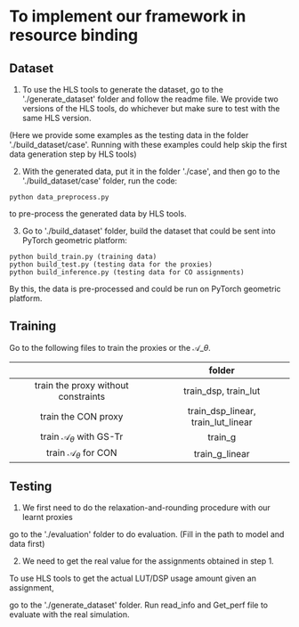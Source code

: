 # To implement our framework in resource binding

## Dataset

1. To use the HLS tools to generate the dataset, go to the './generate_dataset' folder and follow the readme file. We provide two versions of the HLS tools, do whichever but make sure to test with the same HLS version.

(Here we provide some examples as the testing data in the folder './build_dataset/case'. Running with these examples could help skip the first data generation step by HLS tools)

2. With the generated data, put it in the folder './case', and then go to the './build_dataset/case' folder, run the code:

```
python data_preprocess.py
```
to pre-process the generated data by HLS tools.

3. Go to './build_dataset' folder, build the dataset that could be sent into PyTorch geometric platform:
```
python build_train.py (training data)
python build_test.py (testing data for the proxies)
python build_inference.py (testing data for CO assignments)
```
By this, the data is pre-processed and could be run on PyTorch geometric platform.

## Training 

Go to the following files to train the proxies or the $\mathcal{A}\_{\theta}$.

|                                     |      folder     |
|:-----------------------------------:|:---------------:|
| train the proxy without constraints |      train_dsp, train_lut      |
|         train the CON proxy         |   train_dsp_linear, train_lut_linear  |
| train $\mathcal{A}_{\theta}$ with GS-Tr         |     train_g     |
|           train $\mathcal{A}_{\theta}$ for CON           |  train_g_linear |


## Testing

1. We first need to do the relaxation-and-rounding procedure with our learnt proxies

go to the './evaluation' folder to do evaluation. (Fill in the path to model and data first)

2. We need to get the real value for the assignments obtained in step 1.

To use HLS tools to get the actual LUT/DSP usage amount given an assignment, 

go to the './generate_dataset' folder. Run read_info and Get_perf file to evaluate with the real simulation.



